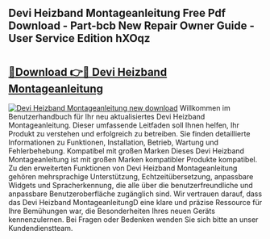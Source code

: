 ## Devi Heizband Montageanleitung Free Pdf Download - Part-bcb New Repair Owner Guide - User Service Edition hXOqz

# <h2><a href="http://df760o.blite.top/?on=Devi+Heizband+Montageanleitung">🔗Download 👉🔴 Devi Heizband Montageanleitung</a></h2>

[![Devi Heizband Montageanleitung new download](https://i.imgur.com/lujVjoI.png)](http://df760o.blite.top/?on=Devi+Heizband+Montageanleitung)
Willkommen im Benutzerhandbuch für Ihr neu aktualisiertes Devi Heizband Montageanleitung. Dieser umfassende Leitfaden soll Ihnen helfen, Ihr Produkt zu verstehen und erfolgreich zu betreiben. Sie finden detaillierte Informationen zu Funktionen, Installation, Betrieb, Wartung und Fehlerbehebung. Kompatibel mit großen Marken Dieses Devi Heizband Montageanleitung ist mit großen Marken kompatibler Produkte kompatibel. Zu den erweiterten Funktionen von Devi Heizband Montageanleitung gehören mehrsprachige Unterstützung, Echtzeitübersetzung, anpassbare Widgets und Spracherkennung, die alle über die benutzerfreundliche und anpassbare Benutzeroberfläche zugänglich sind. Wir vertrauen darauf, dass das Devi Heizband MontageanleitungD eine klare und präzise Ressource für Ihre Bemühungen war, die Besonderheiten Ihres neuen Geräts kennenzulernen. Bei Fragen oder Bedenken wenden Sie sich bitte an unser Kundendienstteam.
